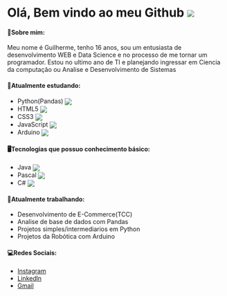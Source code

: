 <h1> Olá, Bem vindo ao meu Github <img src="https://github.com/GuilhermeDeitos/GuilhermeDeitos/blob/main/img/Hi.gif" max-width="40px"> </h1>

<h4> 💬Sobre mim: </h4>
<p>Meu nome é Guilherme, tenho 16 anos, sou um entusiasta de desenvolvimento WEB e Data Science e no processo de me tornar um programador. Estou no ultimo ano de TI e planejando ingressar em Ciencia da computação ou Analise e Desenvolvimento de Sistemas</p>

<h4> 🌱Atualmente estudando: </h4>

<ul>
  <li> Python(Pandas)  <img src="https://github.com/GuilhermeDeitos/GuilhermeDeitos/blob/main/img/imagem_2021-06-09_115532.png" max-width="40px" align="center"> </li>
  <li> HTML5 <img src="https://github.com/GuilhermeDeitos/GuilhermeDeitos/blob/main/img/imagem_2021-06-09_115211.png" max-width="30px" align="center"> </li>
  <li> CSS3  <img src="https://github.com/GuilhermeDeitos/GuilhermeDeitos/blob/main/img/imagem_2021-06-09_115228.png" max-width="30px" align="center"> </li>
  <li> JavaScript  <img src="https://github.com/GuilhermeDeitos/GuilhermeDeitos/blob/main/img/imagem_2021-06-09_115244.png" max-width="30px" align="center"> </li>
  <li> Arduino <img src="https://github.com/GuilhermeDeitos/GuilhermeDeitos/blob/main/img/imagem_2021-06-09_122130.png" max-width="30px" align="center"> </li>
</ul>

<h4> 🖥Tecnologias que possuo conhecimento básico:</h4>
<ul>
  <li> Java  <img src="https://github.com/GuilhermeDeitos/GuilhermeDeitos/blob/main/img/imagem_2021-06-09_125138.png" max-width="30px" align="center"></li>
  <li> Pascal  <img src="https://github.com/GuilhermeDeitos/GuilhermeDeitos/blob/main/img/imagem_2021-06-09_125102.png" max-width="30px" align="center"></li>
  <li> C#  <img src="https://github.com/GuilhermeDeitos/GuilhermeDeitos/blob/main/img/imagem_2021-06-09_125042.png" max-width="30px" align="center"></li>
</ul>

<h4>  🔭Atualmente trabalhando: </h4>
  
<ul>
  <li> Desenvolvimento de E-Commerce(TCC)</li>
  <li> Analise de base de dados com Pandas</li>
  <li> Projetos simples/intermediarios em Python </li>
  <li> Projetos da Robótica com Arduino </li>
</ul>


<h4> 💻Redes Sociais: </h4>

<ul>
  <li><a href="https://www.instagram.com/guilherme_deitos/" target="_blank">Instagram</a> </li>
  <li><a href="https://www.linkedin.com/in/guilherme-augusto-deitos-alves-568131197/" target="_blank">Linkedln</a></li>
  <li><a href="mailto:guilherme.cascavel@gmail.com" target="_blank">Gmail</a></li>
</ul>


